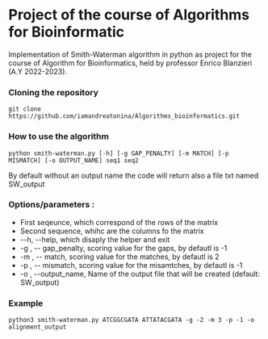 # Project of the course of Algorithms for Bioinformatic

Implementation of Smith-Waterman algorithm in python as project for the course of Algorithm for Bioinformatics, held by professor Enrico Blanzieri (A.Y 2022-2023).

### Cloning the repository
```
git clone https://github.com/iamandreatonina/Algorithms_bioinformatics.git
```
### How to use the algorithm 
```
python smith-waterman.py [-h] [-g GAP_PENALTY] [-m MATCH] [-p MISMATCH] [-o OUTPUT_NAME] seq1 seq2
```
By default without an output name the code will return also a file txt named SW_output

### Options/parameters : 
 * First seqeunce, which correspond of the rows of the matrix
 * Second sequence, whihc are the columns fo the matrix
 * --h, --help, which disaply the helper and exit
 * -g , -- gap_penalty, scoring value for the gaps, by defautl is -1
 * -m , -- match, scoring value for the matches, by defautl is 2
 * -p , -- mismatch, scoring value for the misamtches, by defautl is -1
 * -o , --output_name, Name of the output file that will be created (default: SW_output)
 
### Example 
```
python3 smith-waterman.py ATCGGCGATA ATTATACGATA -g -2 -m 3 -p -1 -o alignment_output
```
